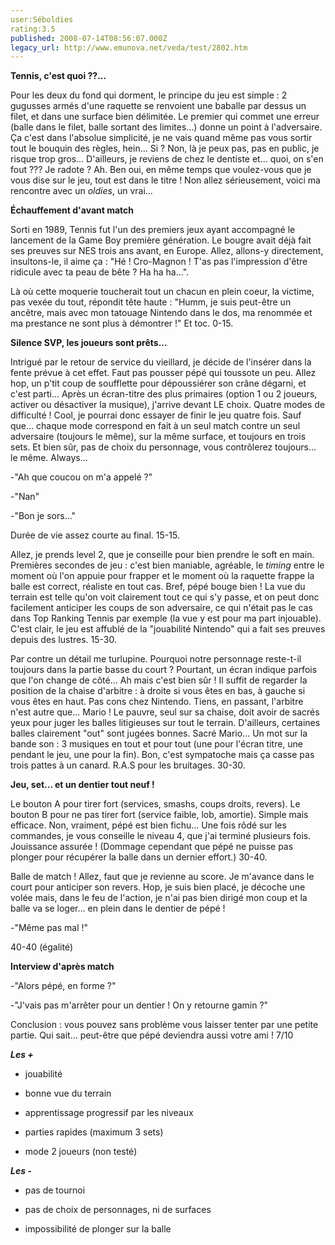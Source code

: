 ```yaml
---
user:Séboldies
rating:3.5
published: 2008-07-14T08:56:07.000Z
legacy_url: http://www.emunova.net/veda/test/2802.htm
---
```

**Tennis, c'est quoi ??...**  

  

Pour les deux du fond qui dorment, le principe du jeu est simple : 2 gugusses armés d'une raquette se renvoient une baballe par dessus un filet, et dans une surface bien délimitée. Le premier qui commet une erreur (balle dans le filet, balle sortant des limites...) donne un point à l'adversaire. Ça c'est dans l'absolue simplicité, je ne vais quand même pas vous sortir tout le bouquin des règles, hein... Si ? Non, là je peux pas, pas en public, je risque trop gros... D'ailleurs, je reviens de chez le dentiste et... quoi, on s'en fout ??? Je radote ? Ah. Ben oui, en même temps que voulez-vous que je vous dise sur le jeu, tout est dans le titre ! Non allez sérieusement, voici ma rencontre avec un _oldies_, un vrai...  

  

  

**Échauffement d'avant match**  

  

Sorti en 1989, Tennis fut l'un des premiers jeux ayant accompagné le lancement de la Game Boy première génération. Le bougre avait déjà fait ses preuves sur NES trois ans avant, en Europe. Allez, allons-y directement, insultons-le, il aime ça : "Hé ! Cro-Magnon ! T'as pas l'impression d'être ridicule avec ta peau de bête ? Ha ha ha...".  

  

Là où cette moquerie toucherait tout un chacun en plein coeur, la victime, pas vexée du tout, répondit tête haute : "Humm, je suis peut-être un ancêtre, mais avec mon tatouage Nintendo dans le dos, ma renommée et ma prestance ne sont plus à démontrer !" Et toc. 0-15\.  

  

  

**Silence SVP, les joueurs sont prêts...**  

  

Intrigué par le retour de service du vieillard, je décide de l'insérer dans la fente prévue à cet effet. Faut pas pousser pépé qui toussote un peu. Allez hop, un p'tit coup de soufflette pour dépoussiérer son crâne dégarni, et c'est parti... Après un écran-titre des plus primaires (option 1 ou 2 joueurs, activer ou désactiver la musique), j'arrive devant LE choix. Quatre modes de difficulté ! Cool, je pourrai donc essayer de finir le jeu quatre fois. Sauf que... chaque mode correspond en fait à un seul match contre un seul adversaire (toujours le même), sur la même surface, et toujours en trois sets. Et bien sûr, pas de choix du personnage, vous contrôlerez toujours... le même. Always...  

-"Ah que coucou on m'a appelé ?"  

-"Nan"  

-"Bon je sors..."  

Durée de vie assez courte au final. 15-15\.  

  

Allez, je prends level 2, que je conseille pour bien prendre le soft en main. Premières secondes de jeu : c'est bien maniable, agréable, le _timing_ entre le moment où l'on appuie pour frapper et le moment où la raquette frappe la balle est correct, réaliste en tout cas. Bref, pépé bouge bien ! La vue du terrain est telle qu'on voit clairement tout ce qui s'y passe, et on peut donc facilement anticiper les coups de son adversaire, ce qui n'était pas le cas dans Top Ranking Tennis par exemple (la vue y est pour ma part injouable). C'est clair, le jeu est affublé de la "jouabilité Nintendo" qui a fait ses preuves depuis des lustres. 15-30\.  

  

Par contre un détail me turlupine. Pourquoi notre personnage reste-t-il toujours dans la partie basse du court ? Pourtant, un écran indique parfois que l'on change de côté... Ah mais c'est bien sûr ! Il suffit de regarder la position de la chaise d'arbitre : à droite si vous êtes en bas, à gauche si vous êtes en haut. Pas cons chez Nintendo. Tiens, en passant, l'arbitre n'est autre que... Mario ! Le pauvre, seul sur sa chaise, doit avoir de sacrés yeux pour juger les balles litigieuses sur tout le terrain. D'ailleurs, certaines balles clairement "out" sont jugées bonnes. Sacré Mario... Un mot sur la bande son : 3 musiques en tout et pour tout (une pour l'écran titre, une pendant le jeu, une pour la fin). Bon, c'est sympatoche mais ça casse pas trois pattes à un canard. R.A.S pour les bruitages. 30-30\.  

  

  

**Jeu, set... et un dentier tout neuf !**  

  

Le bouton A pour tirer fort (services, smashs, coups droits, revers). Le bouton B pour ne pas tirer fort (service faible, lob, amortie). Simple mais efficace. Non, vraiment, pépé est bien fichu... Une fois rôdé sur les commandes, je vous conseille le niveau 4, que j'ai terminé plusieurs fois. Jouissance assurée ! (Dommage cependant que pépé ne puisse pas plonger pour récupérer la balle dans un dernier effort.) 30-40\.  

  

Balle de match ! Allez, faut que je revienne au score. Je m'avance dans le court pour anticiper son revers. Hop, je suis bien placé, je décoche une volée mais, dans le feu de l'action, je n'ai pas bien dirigé mon coup et la balle va se loger... en plein dans le dentier de pépé !  

-"Même pas mal !"  

40-40 (égalité)  

  

  

**Interview d'après match**  

  

-"Alors pépé, en forme ?"  

-"J'vais pas m'arrêter pour un dentier ! On y retourne gamin ?"  

  

Conclusion : vous pouvez sans problème vous laisser tenter par une petite partie. Qui sait... peut-être que pépé deviendra aussi votre ami ! 7/10  

  

  

**_Les +_**  

- jouabilité  

- bonne vue du terrain  

- apprentissage progressif par les niveaux  

- parties rapides (maximum 3 sets)  

- mode 2 joueurs (non testé)  

  

**_Les -_**  

- pas de tournoi  

- pas de choix de personnages, ni de surfaces  

- impossibilité de plonger sur la balle